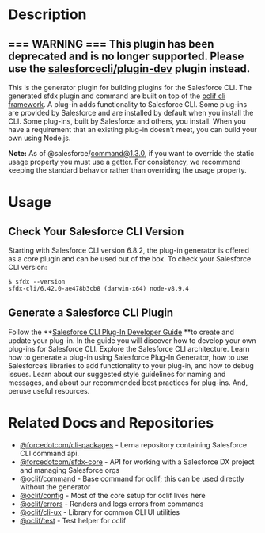 # Description

## **=== WARNING === This plugin has been deprecated and is no longer supported. Please use the [salesforcecli/plugin-dev](https://github.com/salesforcecli/plugin-dev) plugin instead.**

This is the generator plugin for building plugins for the Salesforce CLI. The generated sfdx plugin and command are built on top of the [oclif cli framework](https://github.com/oclif/oclif). A plug-in adds functionality to Salesforce CLI. Some plug-ins are provided by Salesforce and are installed by default when you install the CLI. Some plug-ins, built by Salesforce and others, you install. When you have a requirement that an existing plug-in doesn’t meet, you can build your own using Node.js.

**Note:** As of @salesforce/command@1.3.0, if you want to override the static usage property you must use a getter. For consistency, we recommend keeping the standard behavior rather than overriding the usage property.

# Usage

## Check Your Salesforce CLI Version

Starting with Salesforce CLI version 6.8.2, the plug-in generator is offered as a core plugin and can be used out of the box. To check your Salesforce CLI version:

```
$ sfdx --version
sfdx-cli/6.42.0-ae478b3cb8 (darwin-x64) node-v8.9.4
```

## Generate a Salesforce CLI Plugin

Follow the **[Salesforce CLI Plug-In Developer Guide](https://developer.salesforce.com/docs/atlas.en-us.sfdx_cli_plugins.meta/sfdx_cli_plugins/cli_plugins.htm) **to create and update your plug-in. In the guide you will discover how to develop your own plug-ins for Salesforce CLI. Explore the Salesforce CLI architecture. Learn how to generate a plug-in using Salesforce Plug-In Generator, how to use Salesforce’s libraries to add functionality to your plug-in, and how to debug issues. Learn about our suggested style guidelines for naming and messages, and about our recommended best practices for plug-ins. And, peruse useful resources.

# Related Docs and Repositories

- [@forcedotcom/cli-packages](https://github.com/forcedotcom/cli-packages) - Lerna repository containing Salesforce CLI command api.
- [@forcedotcom/sfdx-core](https://github.com/forcedotcom/sfdx-core) - API for working with a Salesforce DX project and managing Salesforce orgs
- [@oclif/command](https://github.com/oclif/command) - Base command for oclif; this can be used directly without the generator
- [@oclif/config](https://github.com/oclif/config) - Most of the core setup for oclif lives here
- [@oclif/errors](https://github.com/oclif/errors) - Renders and logs errors from commands
- [@oclif/cli-ux](https://github.com/oclif/cli-ux) - Library for common CLI UI utilities
- [@oclif/test](https://github.com/oclif/test) - Test helper for oclif
